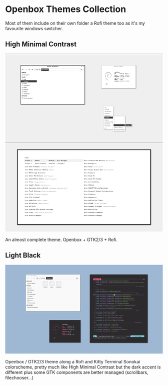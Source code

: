 # Openbox Themes Collection

Most of them include on their own folder a Rofi theme too as it's my favourite windows switcher.

## High Minimal Contrast

![High Minimal Contrast](./high-contrast-minimal.png)

An almost complete theme. Openbox + GTK2/3 + Rofi.

## Light Black

![Light Black](./light-black.png)

Openbox / GTK2/3 theme along a Rofi and Kitty Terminal Sonokai colorscheme, pretty much like High Minimal Contrast but the dark accent is different plus some GTK components are better managed (scrollbars, filechooser...)


